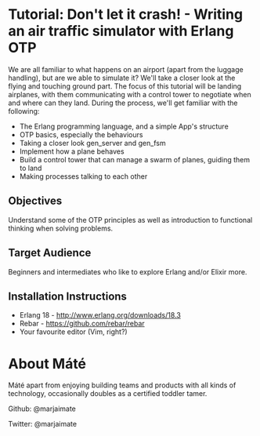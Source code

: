 Tutorial: Don't let it crash! - Writing an air traffic simulator with Erlang OTP
======================================================================

We are all familiar to what happens on an airport (apart from the luggage handling), but are we able to simulate it? We'll take a closer look at the flying and touching ground part.
The focus of this tutorial will be landing airplanes, with them communicating with a control tower to negotiate when and where can they land. During the process, we'll get familiar with the following:

* The Erlang programming language, and a simple App's structure
* OTP basics, especially the behaviours
* Taking a closer look gen_server and gen_fsm
* Implement how a plane behaves
* Build a control tower that can manage a swarm of planes, guiding them to land
* Making processes talking to each other

## Objectives

Understand some of the OTP principles as well as introduction to functional thinking when solving problems.

## Target Audience

Beginners and intermediates who like to explore Erlang and/or Elixir more.

## Installation Instructions

* Erlang 18 - http://www.erlang.org/downloads/18.3
* Rebar - https://github.com/rebar/rebar
* Your favourite editor (Vim, right?)

About Máté
==========

Máté apart from enjoying building teams and products with all kinds of technology, occasionally doubles as a certified toddler tamer.

Github: @marjaimate

Twitter: @marjaimate


